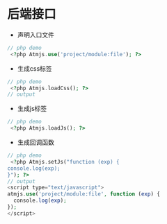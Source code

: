 # 后端接口

* 声明入口文件

```php
// php demo
 <?php Atmjs.use('project/module:file'); ?>
```
 
* 生成css标签

```php
// php demo
 <?php Atmjs.loadCss(); ?>
// output

```
 
* 生成js标签

```php
// php demo
 <?php Atmjs.loadJs(); ?>
```
 
* 生成回调函数

```php
// php demo
 <?php Atmjs.setJs("function (exp) {
console.log(exp);
}"); ?>
// output
<script type="text/javascript">
atmjs.use('project/module:file', function (exp) {
  console.log(exp);
});
</script>
```